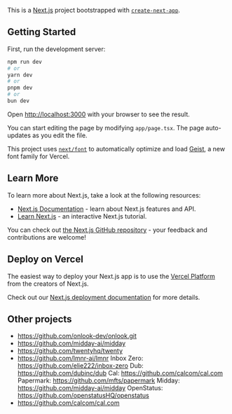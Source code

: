 This is a [Next.js](https://nextjs.org) project bootstrapped with [`create-next-app`](https://nextjs.org/docs/app/api-reference/cli/create-next-app).

## Getting Started

First, run the development server:

```bash
npm run dev
# or
yarn dev
# or
pnpm dev
# or
bun dev
```

Open [http://localhost:3000](http://localhost:3000) with your browser to see the result.

You can start editing the page by modifying `app/page.tsx`. The page auto-updates as you edit the file.

This project uses [`next/font`](https://nextjs.org/docs/app/building-your-application/optimizing/fonts) to automatically optimize and load [Geist](https://vercel.com/font), a new font family for Vercel.

## Learn More

To learn more about Next.js, take a look at the following resources:

- [Next.js Documentation](https://nextjs.org/docs) - learn about Next.js features and API.
- [Learn Next.js](https://nextjs.org/learn) - an interactive Next.js tutorial.

You can check out [the Next.js GitHub repository](https://github.com/vercel/next.js) - your feedback and contributions are welcome!

## Deploy on Vercel

The easiest way to deploy your Next.js app is to use the [Vercel Platform](https://vercel.com/new?utm_medium=default-template&filter=next.js&utm_source=create-next-app&utm_campaign=create-next-app-readme) from the creators of Next.js.

Check out our [Next.js deployment documentation](https://nextjs.org/docs/app/building-your-application/deploying) for more details.

## Other projects

- https://github.com/onlook-dev/onlook.git
- https://github.com/midday-ai/midday
- https://github.com/twentyhq/twenty
- https://github.com/lmnr-ai/lmnr
  Inbox Zero: https://github.com/elie222/inbox-zero
  Dub: https://github.com/dubinc/dub
  Cal: https://github.com/calcom/cal.com
  Papermark: https://github.com/mfts/papermark
  Midday: https://github.com/midday-ai/midday
  OpenStatus: https://github.com/openstatusHQ/openstatus
- https://github.com/calcom/cal.com
